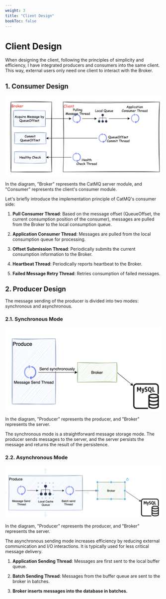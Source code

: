 ```yaml
---
weight: 3
title: "Client Design"
bookToc: false
---
```

# Client Design

When designing the client, following the principles of simplicity and efficiency, I have integrated producers and consumers into the same client. This way, external users only need one client to interact with the Broker.

## 1. Consumer Design

![img.png](img.png)

In the diagram, "Broker" represents the CatMQ server module, and "Consumer" represents the client's consumer module.

Let's briefly introduce the implementation principle of CatMQ's consumer side:

1. **Pull Consumer Thread**: Based on the message offset (QueueOffset, the current consumption position of the consumer), messages are pulled from the Broker to the local consumption queue.

2. **Application Consumer Thread**: Messages are pulled from the local consumption queue for processing.

3. **Offset Submission Thread**: Periodically submits the current consumption information to the Broker.

4. **Heartbeat Thread**: Periodically reports heartbeat to the Broker.

5. **Failed Message Retry Thread**: Retries consumption of failed messages.

## 2. Producer Design

The message sending of the producer is divided into two modes: synchronous and asynchronous.

### 2.1. Synchronous Mode

![img_1.png](img_1.png)

In the diagram, "Producer" represents the producer, and "Broker" represents the server.

The synchronous mode is a straightforward message storage mode. The producer sends messages to the server, and the server persists the message and returns the result of the persistence.

### 2.2. Asynchronous Mode

![img_2.png](img_2.png)

In the diagram, "Producer" represents the producer, and "Broker" represents the server.

The asynchronous sending mode increases efficiency by reducing external communication and I/O interactions. It is typically used for less critical message delivery.

1. **Application Sending Thread**: Messages are first sent to the local buffer queue.

2. **Batch Sending Thread**: Messages from the buffer queue are sent to the broker in batches.

3. **Broker inserts messages into the database in batches.**